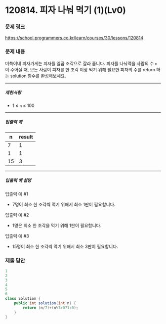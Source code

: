 # 120814. 피자 나눠 먹기 (1)(Lv0)
### 문제 링크
https://school.programmers.co.kr/learn/courses/30/lessons/120814
### 문제 내용
머쓱이네 피자가게는 피자를 일곱 조각으로 잘라 줍니다. 피자를 나눠먹을 사람의 수 `n`이 주어질 때, 모든 사람이 피자를 한 조각 이상 먹기 위해 필요한 피자의 수를 return 하는 solution 함수를 완성해보세요.

*** ** * ** ***

##### 제한사항

* 1 ≤ `n` ≤ 100

*** ** * ** ***

##### 입출력 예

| n  | result |
|----|--------|
| 7  | 1      |
| 1  | 1      |
| 15 | 3      |

*** ** * ** ***

##### 입출력 예 설명

입출력 예 #1

* 7명이 최소 한 조각씩 먹기 위해서 최소 1판이 필요합니다.

입출력 예 #2

* 1명은 최소 한 조각을 먹기 위해 1판이 필요합니다.

입출력 예 #3

* 15명이 최소 한 조각씩 먹기 위해서 최소 3판이 필요합니다.

### 제출 답안
```java
1
2
3
4
5
6
class Solution {
    public int solution(int n) {
        return (n/7)+(n%7>0?1:0);
    }
}
```
